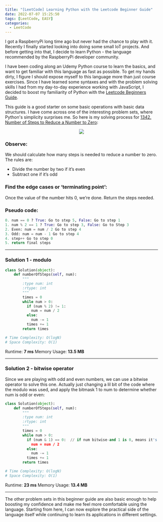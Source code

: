 ```yaml
---
title: "[LeetCode] Learning Python with the Leetcode Beginner Guide"
date: 2022-07-07 15:25:50
tags: [LeetCode, EASY]
categories:
  - LeetCode
---
```


I got a RaspberryPi long time ago but never had the chance to play with it. Recently I finally started looking into doing some small IoT projects. And before getting into that, I decide to learn Python - the language recommended by the RaspberryPi developer community.

I have been coding along an Udemy Python course to learn the basics, and want to get familiar with this language as fast as possible. To get my hands dirty, I figure I should expose myself to this language more than just course exercises. Since I have learned some syntaxes and with the problem solving skills I had from my day-to-day experience working with JavaScript, I decided to boost my familiarity of Python with the [Leetcode Beginners Guide]([https://leetcode.com/explore/featured/card/the-leetcode-beginners-guide/](https://leetcode.com/explore/featured/card/the-leetcode-beginners-guide/)).  

This guide is a good starter on some basic operations with basic data structures. I have come across one of the interesting problem sets, where Python's simplicity surprises me. So here is my solving process for [1342. Number of Steps to Reduce a Number to Zero](https://leetcode.com/problems/number-of-steps-to-reduce-a-number-to-zero/):

<p align="center">
  <img src="../2022-07-07/description.png"/>
</p>

<!-- more -->

### **Observe:**

We should calculate how many steps is needed to reduce a number to zero. The rules are:

- Divide the number by two if it’s even
- Subtract one if it’s odd

### **Find the edge cases or ‘terminating point’:**

Once the value of the number hits 0, we’re done. Return the steps needed.

### **Pseudo code:**

```python
0. num == 0 ? True: Go to step 5, False: Go to step 1
1. num % 2 == 1 ? True: Go to step 3, False: Go to Step 3
2. Even: num = num / 2 Go to step 4
3. Odd: num = num - 1 Go to step 4
4. step++ Go to step 0
5. return final steps
```

---

### **Solution 1 - modulo**

```python
class Solution(object):
    def numberOfSteps(self, num):
        """
        :type num: int
        :rtype: int
        """
        times = 0
        while num > 0:
          if (num % 2) != 1:
            num = num / 2
          else:
            num -= 1
          times += 1
        return times

# Time Complexity: O(logN)
# Space Complexity: O(1)
```

Runtime: **7 ms**
Memory Usage: **13.5 MB**

---

### **Solution 2 - bitwise operator**

Since we are playing with odd and even numbers, we can use a bitwise operator to solve this one. Actually just changing a lil bit of the code where the modulo was used, and apply the bitmask 1 to num to determine whether num is odd or even:

```python
class Solution(object):
    def numberOfSteps(self, num):
        """
        :type num: int
        :rtype: int
        """
        times = 0
        while num > 0:
          if (num & 1) == 0:  // if num bitwise-and 1 is 0, means it's even
            num = num / 2
          else:
            num -= 1
          times += 1
        return times

# Time Complexity: O(logN)
# Space Complexity: O(1)
```

Runtime: **23 ms**
Memory Usage: **13.4 MB**

---

The other problem sets in this beginner guide are also basic enough to help boosting my confidence and make me feel more comfortable using the language. Starting from here, I can now explore the practical side of the language itself while continuing to learn its applications in different settings.